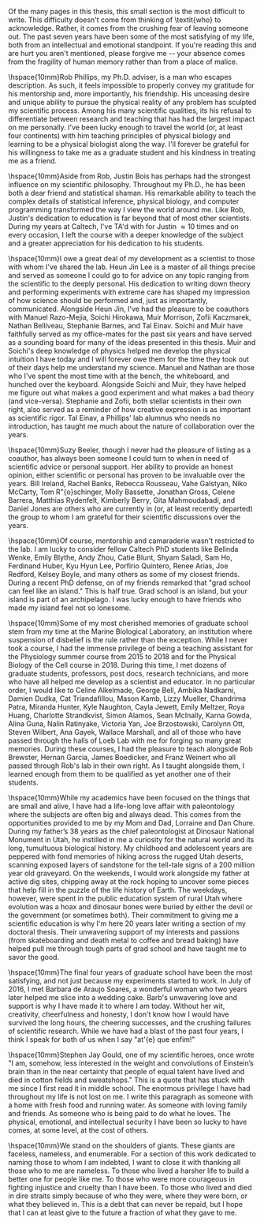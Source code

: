 
Of the many pages in this thesis, this small section is the most difficult to
write. This difficulty doesn't come from thinking of \textit{who} to acknowledge.
Rather, it comes from the crushing fear of leaving someone out. The past
seven years have been some of the most satisfying of my life, both from an
intellectual and emotional standpoint. If you're reading this and are hurt
you aren't mentioned, please forgive me -- your absence comes from the
fragility of human memory rather than from a place of malice.

\hspace{10mm}Rob Phillips, my Ph.D. adviser, is a man who
escapes description. As such, it feels impossible to properly convey my
gratitude for his mentorship and, more importantly, his friendship. His
unceasing desire and unique ability to pursue the physical reality of any
problem has sculpted my scientific process. Among his many scientific
qualities, its his refusal to differentiate between research and teaching
that has had the largest impact on me personally. I've been lucky enough to travel the world
(or, at least four continents) with him teaching principles of physical
biology and learning to be a physical biologist along the way. I'll forever
be grateful for his willingness to take me as a graduate student and his
kindness in treating me as a friend.

\hspace{10mm}Aside from Rob, Justin Bois has perhaps had the
strongest influence on my scientific philosophy. Throughout my Ph.D., he has
been both a dear friend and statistical shaman. His remarkable ability to
teach the complex details of statistical inference, physical biology, and
computer programming transformed the way I view the world around me. Like Rob,
Justin's dedication to education is far beyond that of most other scientists.
During my years at Caltech, I've TA'd with for Justin $\approx 10$ times and on
every occasion, I left the course with a deeper knowledge of the subject and a
greater appreciation for his dedication to his students. 

\hspace{10mm}I owe a great deal of my development as a
scientist to those with whom I've shared the lab. Heun Jin Lee is a master of
all things precise and served as someone I could go to for advice on any
topic ranging from the scientific to the deeply personal. His dedication to
writing down theory and performing experiments with extreme care
has shaped my impression of how science should be performed and, just as
importantly, communicated. Alongside Heun Jin, I've had the pleasure to be
coauthors with Manuel Razo-Mejia, Soichi Hirokawa, Muir Morrison, Zofii
Kaczmarek, Nathan Belliveau, Stephanie Barnes, and Tal Einav. Soichi and Muir
have faithfully served as my office-mates for the past six years and have
served as a sounding board for many of the ideas presented in this thesis.
Muir and Soichi's deep knowledge of physics helped me develop the physical
intuition I have today and I will forever owe them for the time they took out
of their days help me understand my science. Manuel and Nathan are those who
I've spent the most time with at the bench, the whiteboard, and hunched over
the keyboard. Alongside Soichi and Muir, they have helped me figure out what
makes a good experiment and what makes a bad theory (and vice-versa).
Stephanie and Zofii, both stellar scientists in their own right, also served
as a reminder of how creative expression is as important as scientific rigor.
Tal Einav, a Phillips' lab alumnus who needs no introduction, has taught me
much about the nature of collaboration over the years.

\hspace{10mm}Suzy Beeler, though I never had the pleasure of listing as a
coauthor, has always been someone I could turn to when in need of scientific
advice or personal support. Her ability to provide an honest opinion, either
scientific or personal has proven to be invaluable over the years. Bill
Ireland, Rachel Banks, Rebecca Rousseau, Vahe Galstyan, Niko McCarty, Tom
R\"{o}schinger, Molly Bassette, Jonathan Gross, Celene Barrera, Matthias
Rydenfelt, Kimberly Berry, Gita Mahmoudabadi, and Daniel Jones are others who
are currently in (or, at least recently departed) the group to whom I am
grateful for their scientific discussions over the years.

\hspace{10mm}Of course, mentorship and camaraderie wasn't restricted to the lab. I am lucky
to consider fellow Caltech PhD students like Belinda Wenke, Emily Blythe, Andy
Zhou, Catie Blunt, Shyam Saladi, Sam Ho, Ferdinand Huber, Kyu Hyun Lee, Porfirio
Quintero, Renee Arias, Joe Redford, Kelsey Boyle, and many others as some of my
closest friends. During a recent PhD defense, on of my friends remarked that
"grad school can feel like an island." This is half true. Grad school is an
island, but your island is part of an archipelago. I was lucky enough to have
friends who made my island feel not so lonesome. 

\hspace{10mm}Some of my most cherished memories of graduate
school stem from my time at the Marine Biological Laboratory, an institution
where suspension of disbelief is the rule rather than the exception. While I
never took a course, I had the immense privilege of being a teaching
assistant for the Physiology summer course from 2015 to 2018 and for the Physical
Biology of the Cell course in 2018. During this time, I met dozens of
graduate students, professors, post docs, research technicians, and more who
have all helped me develop as a scientist and educator. In no particular
order, I would like to Celine Alkelmade, George Bell, Ambika Nadkarni, Damien
Dudka, Cat Triandafillou, Mason Kamb, Lizzy Mueller, Chandrima Patra, Miranda
Hunter, Kyle Naughton, Cayla Jewett, Emily Meltzer, Roya Huang, Charlotte
Strandkvist, Simon Alamos, Sean McInally, Karna Gowda, Alina Guna, Nalin
Ratinyake, Victoria Yan, Joe Brzostowski, Carolynn Ott, Steven Wilbert, Ana Gayek, Wallace
Marshall, and all of those who have passed through the halls of Loeb Lab with
me for forging so many great memories. During these courses, I had the
pleasure to teach alongside Rob Brewster, Hernan Garcia, James Boedicker, and
Franz Weinert who all passed through Rob's lab in their own right. As I
taught alongside them, I learned enough from them to be qualified as yet
another one of their students.

\hspace{10mm}While my academics have been focused on the
things that are small and alive, I have had a life-long love affair with
paleontology where the subjects are often big and always dead. This comes
from the opportunities provided to me by my Mom and Dad, Lorraine and Dan Chure.
During my father’s 38 years as the chief
paleontologist at Dinosaur National Monument in Utah, he instilled in me a
curiosity for the natural world and its long, tumultuous biological history.
My childhood and adolescent years are peppered with fond memories of hiking
across the rugged Utah deserts, scanning exposed layers of sandstone for the
tell-tale signs of a 200 million year old graveyard. On the weekends, I would
work alongside my father at active dig sites, chipping away at the rock
hoping to uncover some pieces that help fill in the puzzle of the life
history of Earth. The weekdays, however, were spent in the public education
system of rural Utah where evolution was a hoax and dinosaur bones were
buried by either the devil or the government (or sometimes both). Their
commitment to giving me a scientific education is why I'm here 20 years later
writing a section of my doctoral thesis. Their unwavering support of my
interests and passions (from skateboarding and death metal to coffee and
bread baking) have helped pull me through tough parts of grad school and have
taught me to savor the good.

\hspace{10mm}The final four years of graduate school have
been the most satisfying, and not just because my experiments started to work. In
July of 2016, I met Barbara de Araujo Soares, a wonderful woman who two years
later helped me slice into a wedding cake. Barb's unwavering love and support
is why I have made it to where I am today. Without her wit, creativity,
cheerfulness and honesty, I don't know how I would have survived the long
hours, the cheering successes, and the crushing failures of scientific
research. While we have had a blast of the past four years, I think I speak
for both of us when I say "at\'{e} que enfim!"

\hspace{10mm}Stephen Jay Gould, one of my scientific heroes,
once wrote "I am, somehow, less interested in the weight and convolutions of
Einstein’s brain than in the near certainty that people of equal talent have
lived and died in cotton fields and sweatshops." This is a quote that has
stuck with me since I first read it in middle school. The enormous privilege
I have had throughout my life is not lost on me. I write this paragraph as
someone with a home with fresh food and running water. As someone with loving
family and friends. As someone who is being paid to do what he loves. The
physical, emotional, and intellectual security I have been so lucky to have
comes, at some level, at the cost of others. 

\hspace{10mm}We stand on the shoulders of giants. These
giants are faceless, nameless, and enumerable. For a section of this work
dedicated to naming those to whom I am indebted, I want to close it with
thanking all those who to me are nameless. To those who lived a harsher life
to build a better one for people like me. To those who were more courageous
in fighting injustice and cruelty than I have been. To those who lived and died in dire
straits simply because of who they were, where they were born, or what they
believed in. This is a debt that can never be repaid, but I hope that I can
at least give to the future a fraction of what they gave to me.
